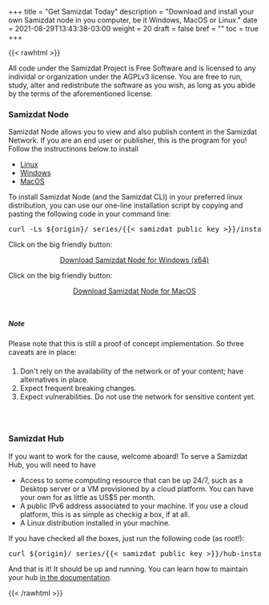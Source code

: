 +++
title = "Get Samizdat Today"
description = "Download and install your own Samizdat node in you computer, be it Windows, MacOS or Linux."
date = 2021-08-29T13:43:38-03:00
weight = 20
draft = false
bref = ""
toc = true
+++

{{< rawhtml >}}

<div class="message focus" data-component="message">
  All code under the Samizdat Project is Free Software and is licensed to any individal or organization under the AGPLv3 license. You are free to run, study, alter and redistribute the software as you wish, as long as you abide by the terms of the aforementioned license. 
  <span class="close small"></span>
</div> 

<h3 class="section-head">Samizdat Node</h3>


<p>Samizdat Node allows you to view and also publish content in the Samizdat Network. If you are an end user or publisher, this is the program for you! Follow the instructinons below to install 
</p>

<nav class="tabs" data-component="tabs">
  <ul>
    <li class="active"><a href="#install-node-linux">Linux</a></li>
    <li><a href="#install-node-windows">Windows</a></li>
    <li><a href="#install-node-macos">MacOS</a></li>
  </ul>
</nav>

<div id="install-node-linux">
  <p>To install Samizdat Node (and the Samizdat CLI) in your preferred linux distribution, you can use our one-line installation script by copying and pasting the following code in your command line:</p>

<pre class="template-origin">
curl -Ls ${origin}/_series/{{< samizdat_public_key >}}/install-latest.sh | sudo sh
</pre>
</div>

<div id="install-node-windows">
  <p>Click on the big friendly button:</p>
  <div style="text-align: center">
    <a href="#" class="button big" role="button">Download Samizdat Node for Windows (x64)</a>
  </div>
</div>

<div id="install-node-macos">
  <p>Click on the big friendly button:</p>
  <div style="text-align: center">
    <a href="#" class="button big" role="button">Download Samizdat Node for MacOS</a>
  </div>
</div>

<div style="padding: 1em"></div>


<div class="message" data-component="message">
  <h5>Note</h5>
  Please note that this is still a proof of concept implementation. So three caveats are in place:

  <ol style="padding-top: 0.5em">
    <li>Don't rely on the availability of the network or of your content; have alternatives in place.</li>
    <li>Expect frequent breaking changes.</li>
    <li>Expect vulnerabilities. Do not use the network for sensitive content yet.</li>
  </ol>

  <span class="close small"></span>
</div>

<div style="padding: 1em"></div>


<h3 class="section-head">Samizdat Hub</h3>

If you want to work for the cause, welcome aboard! To serve a Samizdat Hub, you will need to have

<ul>
  <li>Access to some computing resource that can be up 24/7, such as a Desktop server or a VM provisioned by a cloud platform. You can have your own for as little as US$5 per month. </li>
  <li>A public IPv6 address associated to your machine. If you use a cloud platform, this is as simple as checkig a box, if at all.</li>
  <li>A Linux distribution installed in your machine.</li>
</ul>

<p>If you have checked all the boxes, just run the following code (as root!):</p>

<pre class="template-origin">
curl ${origin}/_series/{{< samizdat_public_key >}}/hub-install-latest.sh | sudo sh
</pre>

And that is it! It should be up and running. You can learn how to maintain your hub <a href="#">in the documentation</a>.


<script>
  document.querySelectorAll(".template-origin").forEach(el => {
    el.textContent = el.textContent.replace('${origin}', window.origin)
  });
</script>

{{< /rawhtml >}}
